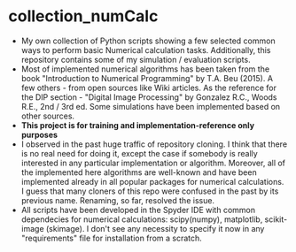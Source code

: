 # collection_numCalc
- My own collection of Python scripts showing a few selected common ways to perform basic Numerical calculation tasks.
Additionally, this repository contains some of my simulation / evaluation scripts.
- Most of implemented numerical algorithms has been taken from the book "Introduction to Numerical Programming" by
T.A. Beu (2015). A few others - from open sources like Wiki articles. As the reference for the DIP section - "Digital
Image Processing" by Gonzalez R.C., Woods R.E., 2nd / 3rd ed. Some simulations have been implemented based on other
sources.
- **This project is for training and implementation-reference only purposes**
- I observed in the past huge traffic of repository cloning. I think that there is no real need for doing it, except the
case if somebody is really interested in any particular implementation or algorithm. Moreover, all of the implemented
here algorithms are well-known and have been implemented already in all popular packages for numerical calculations.
I guess that many cloners of this repo were confused in the past by its previous name. Renaming, so far, resolved the
issue.
- All scripts have been developed in the Spyder IDE with common dependecies for numerical calculations: scipy(numpy),
matplotlib, scikit-image (skimage). I don't see any necessity to specify it now in any "requirements" file for
installation from a scratch.
